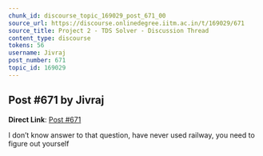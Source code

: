 ```yaml
---
chunk_id: discourse_topic_169029_post_671_00
source_url: https://discourse.onlinedegree.iitm.ac.in/t/169029/671
source_title: Project 2 - TDS Solver - Discussion Thread
content_type: discourse
tokens: 56
username: Jivraj
post_number: 671
topic_id: 169029
---
```


## Post #671 by Jivraj

**Direct Link**: [Post #671](https://discourse.onlinedegree.iitm.ac.in/t/169029/671)

I don’t know answer to that question, have never used railway, you need to figure out yourself
